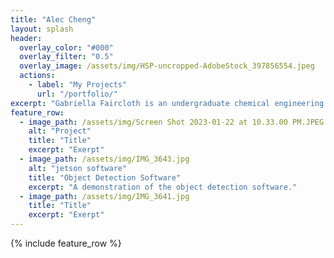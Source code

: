 ```yaml
---
title: "Alec Cheng"
layout: splash
header:
  overlay_color: "#000"
  overlay_filter: "0.5"
  overlay_image: /assets/img/HSP-uncropped-AdobeStock_397856554.jpeg
  actions:
    - label: "My Projects"
      url: "/portfolio/"
excerpt: "Gabriella Faircloth is an undergraduate chemical engineering student with an interest in perusing biotech/pharmaceuticals."
feature_row:
  - image_path: /assets/img/Screen Shot 2023-01-22 at 10.33.00 PM.JPEG
    alt: "Project"
    title: "Title"
    excerpt: "Exerpt"
  - image_path: /assets/img/IMG_3643.jpg
    alt: "jetson software"
    title: "Object Detection Software"
    excerpt: "A demonstration of the object detection software."
  - image_path: /assets/img/IMG_3641.jpg
    title: "Title"
    excerpt: "Exerpt"
---
```


{% include feature_row %}

